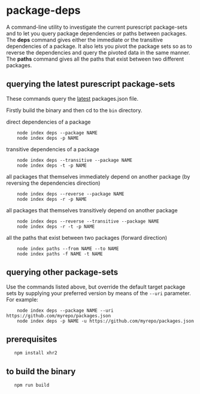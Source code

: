 package-deps
============

A command-line utility to investigate the current purescript package-sets and to let you query package dependencies or paths between packages. The **deps** command gives either the immediate or the transitive dependencies of a package.  It also lets you pivot the package sets so as to reverse the dependencies and query the pivoted data in the same manner. The **paths** command gives all the paths that exist between two different packages.

querying the latest purescript package-sets 
-------------------------------------------

These commands query the [latest](https://raw.githubusercontent.com/purescript/package-sets/master/packages.json) packages.json file.

Firstly build the binary and then cd to the ```bin``` directory.

direct dependencies of a package

```
    node index deps --package NAME
    node index deps -p NAME
```

transitive dependencies of a package

```
    node index deps --transitive --package NAME
    node index deps -t -p NAME
```

all packages that themselves immediately depend on another package (by reversing the dependencies direction)

```
    node index deps --reverse --package NAME
    node index deps -r -p NAME
```


all packages that themselves transitively depend on another package 

```
    node index deps --reverse --transitive --package NAME
    node index deps -r -t -p NAME
```

all the paths that exist between two packages (forward direction)

```
    node index paths --from NAME --to NAME
    node index paths -f NAME -t NAME
```

querying other package-sets 
---------------------------

Use the commands listed above, but override the default target package sets by supplying your preferred version by means of the ```--uri``` parameter.  For example:


```
    node index deps --package NAME --uri https://github.com/myrepo/packages.json
    node index deps -p NAME -u https://github.com/myrepo/packages.json
```

prerequisites
-------------

```
   npm install xhr2
```


to build the binary
-------------------

```
   npm run build
```
